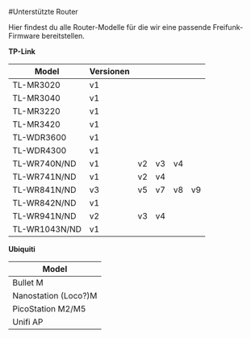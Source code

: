 #Unterstützte Router

Hier findest du alle Router-Modelle für die wir eine passende Freifunk-Firmware bereitstellen.

**TP-Link**

Model  	|Versionen	| | | | |
--- |---  |--- |--- |--- |---     
TL-MR3020	|	v1 
TL-MR3040	|	v1 	
TL-MR3220	|	v1 	
TL-MR3420	|	v1 	
TL-WDR3600	|	v1 
TL-WDR4300	|	v1      
TL-WR740N/ND	|	v1 | v2 | v3 | v4     
TL-WR741N/ND	|	v1 | v2 | v4	
TL-WR841N/ND  |	v3 | v5 | v7 | v8 | v9
TL-WR842N/ND  | v1 
TL-WR941N/ND  | v2 | v3 | v4
TL-WR1043N/ND | v1 

**Ubiquiti**

Model		|
---|
|Bullet M|
|Nanostation (Loco?)M|
|PicoStation M2/M5|
|Unifi AP|

